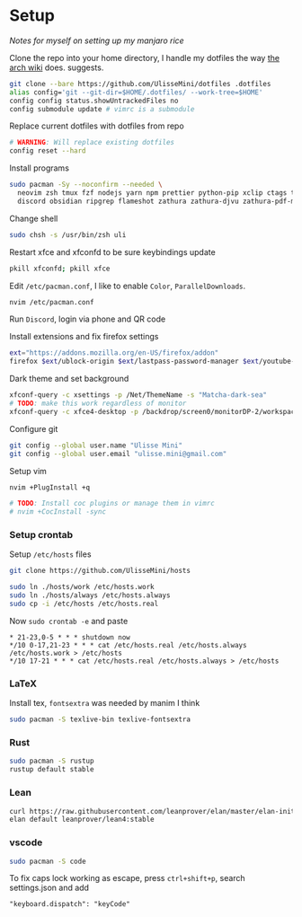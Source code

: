 # Setup

_Notes for myself on setting up my manjaro rice_

Clone the repo into your home directory,
I handle my dotfiles the way
[the arch wiki](https://wiki.archlinux.org/title/Dotfiles#Tracking_dotfiles_directly_with_Git) does.
suggests.

```sh
git clone --bare https://github.com/UlisseMini/dotfiles .dotfiles
alias config='git --git-dir=$HOME/.dotfiles/ --work-tree=$HOME'
config config status.showUntrackedFiles no
config submodule update # vimrc is a submodule
```

Replace current dotfiles with dotfiles from repo

```sh
# WARNING: Will replace existing dotfiles
config reset --hard
```

Install programs

```sh
sudo pacman -Sy --noconfirm --needed \
  neovim zsh tmux fzf nodejs yarn npm prettier python-pip xclip ctags tmux base-devel \
  discord obsidian ripgrep flameshot zathura zathura-djvu zathura-pdf-mupdf
```

Change shell

```sh
sudo chsh -s /usr/bin/zsh uli
```

Restart xfce and xfconfd to be sure keybindings update

```sh
pkill xfconfd; pkill xfce
```

Edit `/etc/pacman.conf`, I like to enable `Color`, `ParallelDownloads`.

```sh
nvim /etc/pacman.conf
```

Run `Discord`, login via phone and QR code

Install extensions and fix firefox settings

```sh
ext="https://addons.mozilla.org/en-US/firefox/addon"
firefox $ext/ublock-origin $ext/lastpass-password-manager $ext/youtube-recommended-videos about:preferences
```

Dark theme and set background

```sh
xfconf-query -c xsettings -p /Net/ThemeName -s "Matcha-dark-sea"
# TODO: make this work regardless of monitor
xfconf-query -c xfce4-desktop -p /backdrop/screen0/monitorDP-2/workspace0/last-image -s /usr/share/backgrounds/xfce/manjaro-cat.jpg
```

Configure git

```sh
git config --global user.name "Ulisse Mini"
git config --global user.email "ulisse.mini@gmail.com"
```

Setup vim

```sh
nvim +PlugInstall +q

# TODO: Install coc plugins or manage them in vimrc
# nvim +CocInstall -sync
```

### Setup crontab

Setup `/etc/hosts` files

```sh
git clone https://github.com/UlisseMini/hosts

sudo ln ./hosts/work /etc/hosts.work
sudo ln ./hosts/always /etc/hosts.always
sudo cp -i /etc/hosts /etc/hosts.real
```

Now `sudo crontab -e` and paste

```
* 21-23,0-5 * * * shutdown now
*/10 0-17,21-23 * * * cat /etc/hosts.real /etc/hosts.always /etc/hosts.work > /etc/hosts
*/10 17-21 * * * cat /etc/hosts.real /etc/hosts.always > /etc/hosts
```

### LaTeX

Install tex, `fontsextra` was needed by manim I think

```sh
sudo pacman -S texlive-bin texlive-fontsextra
```

### Rust

```sh
sudo pacman -S rustup
rustup default stable
```

### Lean

```sh
curl https://raw.githubusercontent.com/leanprover/elan/master/elan-init.sh -sSf | sh
elan default leanprover/lean4:stable
```

### vscode

```sh
sudo pacman -S code
```

To fix caps lock working as escape, press `ctrl+shift+p`, search settings.json and add

```
"keyboard.dispatch": "keyCode"
```
